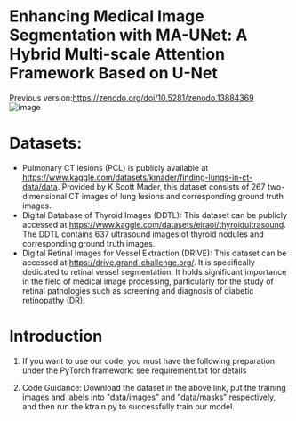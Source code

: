 # Enhancing Medical Image Segmentation with MA-UNet: A Hybrid Multi-scale Attention Framework Based on U-Net

Previous version:https://zenodo.org/doi/10.5281/zenodo.13884369  
![image](https://github.com/user-attachments/assets/889da8db-e173-48ee-b00b-f0384a9cab19)


# Datasets:

- Pulmonary CT lesions (PCL)  is publicly available at https://www.kaggle.com/datasets/kmader/finding-lungs-in-ct-data/data. Provided by K  Scott Mader, this dataset consists of 267 two-dimensional CT images of lung lesions  and corresponding ground truth images. 
- Digital Database of Thyroid Images (DDTL): This dataset can be publicly  accessed at https://www.kaggle.com/datasets/eiraoi/thyroidultrasound. The DDTL  contains 637 ultrasound images of thyroid nodules and corresponding ground truth  images. 
- Digital Retinal Images for Vessel Extraction (DRIVE): This dataset can be  accessed at https://drive.grand-challenge.org/. It is specifically dedicated to retinal  vessel segmentation. It holds significant importance in the field of medical image  processing, particularly for the study of retinal pathologies such as screening and  diagnosis of diabetic retinopathy (DR).

# Introduction

1. If you want to use our code, you must have the following preparation under the PyTorch framework: see requirement.txt for details

2. Code Guidance: Download the dataset in the above link, put the training images and labels into "data/images" and "data/masks" respectively, and then run the ktrain.py to successfully train our model.
